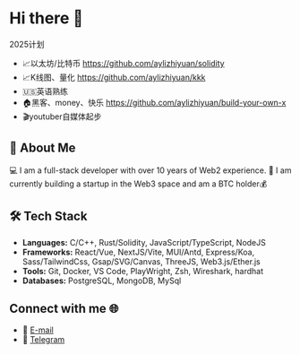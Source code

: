 # Hi there 👋
2025计划

- 📈以太坊/比特币  https://github.com/aylizhiyuan/solidity
- 📈K线图、量化  https://github.com/aylizhiyuan/kkk
- 🇺🇸英语熟练 
- 🏠黑客、money、快乐  https://github.com/aylizhiyuan/build-your-own-x
- 🎬youtuber自媒体起步


## 🌟 About Me

💻 I am a full-stack developer with over 10 years of Web2 experience. 🚀 I am currently building a startup in the Web3 space and am a BTC holder💰


## 🛠️ Tech Stack

- **Languages:** C/C++, Rust/Solidity, JavaScript/TypeScript, NodeJS
- **Frameworks:**  React/Vue, NextJS/Vite, MUI/Antd, Express/Koa, Sass/TailwindCss, Gsap/SVG/Canvas, ThreeJS, Web3.js/Ether.js
- **Tools:** Git, Docker, VS Code, PlayWright, Zsh, Wireshark, hardhat
- **Databases:** PostgreSQL, MongoDB, MySql

## Connect with me 🌐

- 📧 [E-mail](mailto:lizhiyuan2023@gmail.com)
- 💬 [Telegram](https://t.me/lizhiyuan2023)



